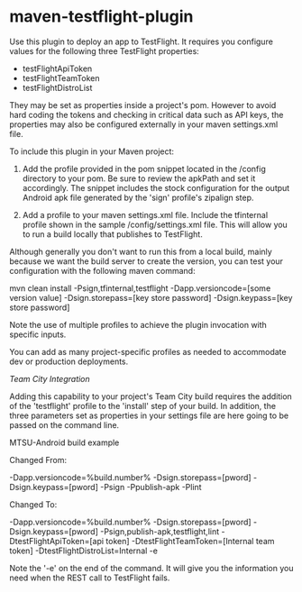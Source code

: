 maven-testflight-plugin
=======================

Use this plugin to deploy an app to TestFlight. It requires you configure values for the following
three TestFlight properties:

<ul>
    <li>testFlightApiToken</li>
    <li>testFlightTeamToken</li>
    <li>testFlightDistroList</li>
</ul>

They may be set as properties inside a project's pom.  However to avoid hard coding the tokens and checking
in critical data such as API keys, the properties may also be configured externally in your maven settings.xml file.

To include this plugin in your Maven project:

1.  Add the profile provided in the pom snippet located in the /config directory to your pom.  Be sure to review the
apkPath and set it accordingly.  The snippet includes the stock configuration for the output Android apk file generated
by the 'sign' profile's zipalign step.

2.  Add a profile to your maven settings.xml file.  Include the tfinternal profile shown in the sample /config/settings.xml file.  This will allow you to
run a build locally that publishes to TestFlight.

Although generally you don't want to run this from a local build, mainly because we want the build server to create the version,
you can test your configuration with the following maven command:

mvn clean install -Psign,tfinternal,testflight -Dapp.versioncode=[some version value] -Dsign.storepass=[key store password] -Dsign.keypass=[key store password]

Note the use of multiple profiles to achieve the plugin invocation with specific inputs.

You can add as many project-specific profiles as needed to accommodate dev or production deployments.

<em>Team City Integration</em>

Adding this capability to your project's Team City build requires the addition of the 'testflight' profile to the
'install' step of your build.  In addition, the three parameters set as properties in your settings file are
here going to be passed on the command line.

MTSU-Android build example

Changed From:

-Dapp.versioncode=%build.number% -Dsign.storepass=[pword] -Dsign.keypass=[pword] -Psign -Ppublish-apk -Plint


Changed To:

-Dapp.versioncode=%build.number% -Dsign.storepass=[pword] -Dsign.keypass=[pword] -Psign,publish-apk,testflight,lint -DtestFlightApiToken=[api token] -DtestFlightTeamToken=[Internal team token] -DtestFlightDistroList=Internal -e

Note the '-e' on the end of the command.  It will give you the information you need when the REST call to TestFlight fails.